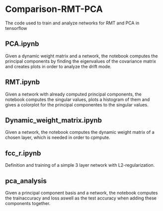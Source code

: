 # Comparison-RMT-PCA
The code used to train and analyze networks for RMT and PCA in tensorflow

## PCA.ipynb
Given a dynamic weight matrix and a network, the notebook computes the principal components by finding the eigenvalues of the covariance matrix and creates plots in order to analyze the drift mode.

## RMT.ipynb
Given a network with already computed principal components, the notebook computes the singular values, plots a histogram of them and gives a colorplot for the principal componentes to the singular values.

## Dynamic_weight_matrix.ipynb
Given a network, the notebook computes the dynamic weight matrix of a chosen layer, which is needed in order to cpmpute.

## fcc_r.ipynb
Definition and training of a simple 3 layer network with L2-regularization. 

## pca_analysis
Given a principal component basis and a network, the notebook computes the trainaccuracy and loss aswell as the test accuracy when adding these components together.
